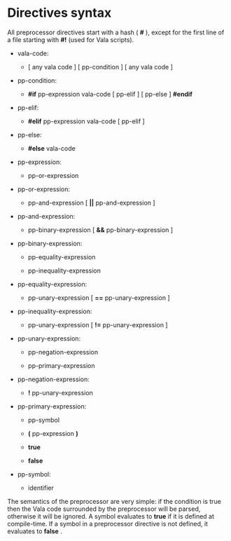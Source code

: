 

Directives syntax
=================

All preprocessor directives start with a hash ( **\#** ), except for the first line of a file starting with **\#!** (used for Vala scripts).

-   vala-code:

    -   [ any vala code ] [ pp-condition ] [ any vala code ]


-   pp-condition:

    -   **\#if** pp-expression vala-code [ pp-elif ] [ pp-else ] **\#endif**


-   pp-elif:

    -   **\#elif** pp-expression vala-code [ pp-elif ]


-   pp-else:

    -   **\#else** vala-code


-   pp-expression:

    -   pp-or-expression


-   pp-or-expression:

    -   pp-and-expression [ **||** pp-and-expression ]


-   pp-and-expression:

    -   pp-binary-expression [ **&&** pp-binary-expression ]


-   pp-binary-expression:

    -   pp-equality-expression

    -   pp-inequality-expression


-   pp-equality-expression:

    -   pp-unary-expression [ **==** pp-unary-expression ]


-   pp-inequality-expression:

    -   pp-unary-expression [ **!=** pp-unary-expression ]


-   pp-unary-expression:

    -   pp-negation-expression

    -   pp-primary-expression


-   pp-negation-expression:

    -   **!** pp-unary-expression


-   pp-primary-expression:

    -   pp-symbol

    -   **(** pp-expression **)**

    -   **true**

    -   **false**

-   pp-symbol:

    -   identifier

The semantics of the preprocessor are very simple: if the condition is true then the Vala code surrounded by the preprocessor will be parsed, otherwise it will be ignored. A symbol evaluates to **true** if it is defined at compile-time. If a symbol in a preprocessor directive is not defined, it evaluates to **false** .

